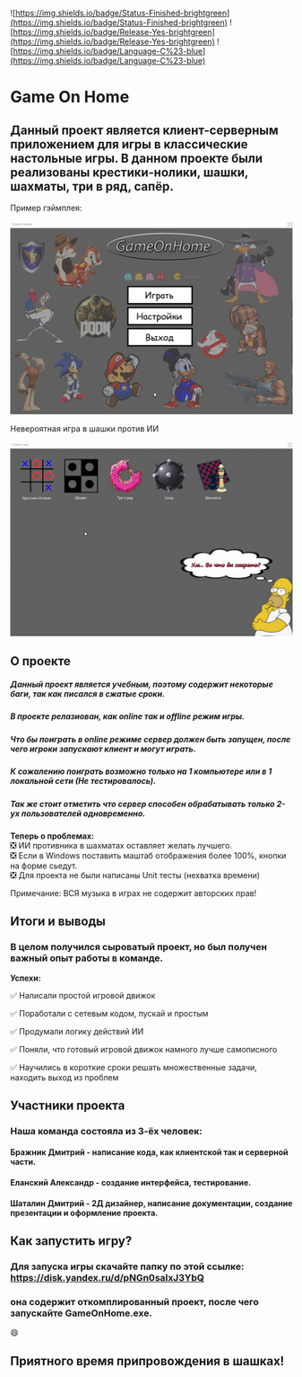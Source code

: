 ![https://img.shields.io/badge/Status-Finished-brightgreen](https://img.shields.io/badge/Status-Finished-brightgreen) ![https://img.shields.io/badge/Release-Yes-brightgreen](https://img.shields.io/badge/Release-Yes-brightgreen) ![https://img.shields.io/badge/Language-C%23-blue](https://img.shields.io/badge/Language-C%23-blue)

# Game On Home

## Данный проект является клиент-серверным приложением для игры в классические настольные игры. В данном проекте были реализованы крестики-нолики, шашки, шахматы, три в ряд, сапёр. 

Пример гэймплея:
 
 
 ![Alt text](gif/menu.gif)
 
 Невероятная игра в шашки против ИИ
 
 ![Alt text](gif/gameplay.gif)
 
 
## О проекте
	
##### Данный проект является учебным, поэтому содержит некоторые баги, так как писался в сжатые сроки. 

##### В проекте релазиован, как online так и offline режим игры. 

##### Что бы поиграть в online режиме сервер должен быть запущен, после чего игроки запускают клиент и могут играть.
 
##### К сожалению поиграть возможно только на 1 компьютере или в 1 локальной сети (Не тестировалось). 

##### Так же стоит отметить что сервер способен обрабатывать только 2-ух пользователей одновременно. 
	
**Теперь о проблемах:**  
:negative_squared_cross_mark: ИИ противника в шахматах оставляет желать лучшего.    
:negative_squared_cross_mark: Если в Windows поставить маштаб отображения более 100%, кнопки на форме сьедут.    
:negative_squared_cross_mark: Для проекта не были написаны Unit тесты (нехватка времени)    
	
Примечание: ВСЯ музыка в играх не содержит авторских прав!

## Итоги и выводы

### В целом получился сыроватый проект, но был получен важный опыт работы в команде.

**Успехи:**

:white_check_mark: Написали простой игровой движок 

:white_check_mark: Поработали с сетевым кодом, пускай и простым

:white_check_mark: Продумали логику действий ИИ

:white_check_mark: Поняли, что готовый игровой движок намного лучше самописного

:white_check_mark: Научились в короткие сроки решать множественные задачи, находить выход из проблем

## Участники проекта

### Наша команда состояла из 3-ёх человек: 

#### Бражник Дмитрий - написание кода, как клиентской так и серверной части.

#### Еланский Александр - создание интерфейса, тестирование.

#### Шаталин Дмитрий - 2Д дизайнер, написание документации, создание презентации и оформление проекта.


	
## Как запустить игру? 
	
### Для запуска игры скачайте папку по этой ссылке: <https://disk.yandex.ru/d/pNGn0saIxJ3YbQ> 

### она содержит откомплированный проект, после чего запускайте GameOnHome.exe. 

:smile:
## **Приятного время припровождения в шашках!**
	
	